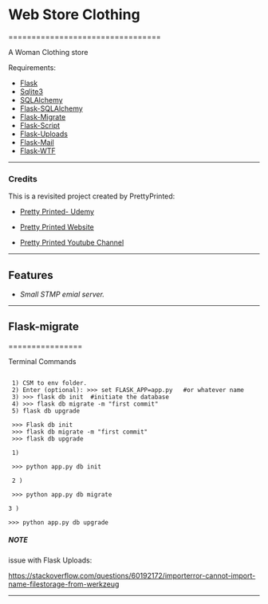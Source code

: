 # Web Store Clothing 
=================================

A Woman Clothing  store



Requirements:

- [Flask](https://flask.palletsprojects.com/en/1.1.x/)
- [Sqlite3](https://www.sqlite.org/index.html)
- [SQLAlchemy](https://www.sqlalchemy.org/)
- [Flask-SQLAlchemy](https://flask-sqlalchemy.palletsprojects.com/en/2.x/)
- [Flask-Migrate](https://flask-migrate.readthedocs.io/en/latest/)
- [Flask-Script](https://flask-script.readthedocs.io/en/latest/)
- [Flask-Uploads](https://pythonhosted.org/Flask-Uploads/)
- [Flask-Mail](https://pythonhosted.org/Flask-Mail/)
- [Flask-WTF](https://flask-wtf.readthedocs.io/en/stable/)

--------------------------------------------------------------------------------------------


### Credits

This is a revisited project created by PrettyPrinted:

- [Pretty Printed- Udemy](https://www.udemy.com/course/the-ultimate-flask-course/)

- [Pretty Printed Website](https://prettyprinted.com/)

- [Pretty Printed Youtube Channel](https://www.youtube.com/channel/UC-QDfvrRIDB6F0bIO4I4HkQ)

--------------------------------------------------------------------------------------------


## Features


- *Small STMP emial server.*

--------------------------------------------------------------------------------------------


## Flask-migrate
================

Terminal Commands

```

 1) CSM to env folder.
 2) Enter (optional): >>> set FLASK_APP=app.py   #or whatever name 
 3) >>> flask db init  #initiate the database
 4) >>> flask db migrate -m "first commit"
 5) flask db upgrade

 >>> Flask db init
 >>> flask db migrate -m "first commit"
 >>> flask db upgrade

 1)  

 >>> python app.py db init

 2 ) 

 >>> python app.py db migrate

3 ) 

>>> python app.py db upgrade

```

##### NOTE

issue with Flask Uploads:

https://stackoverflow.com/questions/60192172/importerror-cannot-import-name-filestorage-from-werkzeug

--------------------------------------------------------------------------------------------